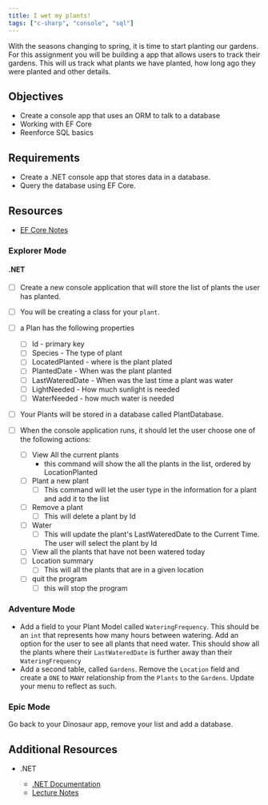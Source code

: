 ```yaml
---
title: I wet my plants!
tags: ["c-sharp", "console", "sql"]
---
```


With the seasons changing to spring, it is time to start planting our gardens.
For this assignment you will be building a app that allows users to track their
gardens. This will us track what plants we have planted, how long ago they were
planted and other details.

## Objectives

- Create a console app that uses an ORM to talk to a database
- Working with EF Core
- Reenforce SQL basics

## Requirements

- Create a .NET console app that stores data in a database.
- Query the database using EF Core.

## Resources

- [EF Core Notes](https://suncoast.io/handbook/curriculum/back-end/full-stack-i/lecture/dotnet/04-entity-framework/)

### Explorer Mode

#### .NET

- [ ] Create a new console application that will store the list of plants the
      user has planted.
- [ ] You will be creating a class for your `plant`.
- [ ] a Plan has the following properties

  - [ ] Id - primary key
  - [ ] Species - The type of plant
  - [ ] LocatedPlanted - where is the plant plated
  - [ ] PlantedDate - When was the plant planted
  - [ ] LastWateredDate - When was the last time a plant was water
  - [ ] LightNeeded - How much sunlight is needed
  - [ ] WaterNeeded - how much water is needed

- [ ] Your Plants will be stored in a database called PlantDatabase.
- [ ] When the console application runs, it should let the user choose one of
      the following actions:
  - [ ] View All the current plants
    - this command will show the all the plants in the list, ordered by
      LocationPlanted
  - [ ] Plant a new plant
    - [ ] This command will let the user type in the information for a plant and
          add it to the list
  - [ ] Remove a plant
    - [ ] This will delete a plant by Id
  - [ ] Water
    - [ ] This will update the plant's LastWateredDate to the Current Time. The
          user will select the plant by Id
  - [ ] View all the plants that have not been watered today
  - [ ] Location summary
    - [ ] This will all the plants that are in a given location
  - [ ] quit the program
    - [ ] this will stop the program

### Adventure Mode

- Add a field to your Plant Model called `WateringFrequency`. This should be an
  `int` that represents how many hours between watering. Add an option for the
  user to see all plants that need water. This should show all the plants where
  their `LastWateredDate` is further away than their `WateringFrequency`
- Add a second table, called `Gardens`. Remove the `Location` field and create a
  `ONE` to `MANY` relationship from the `Plants` to the `Gardens`. Update your
  menu to reflect as such.

### Epic Mode

Go back to your Dinosaur app, remove your list and add a database.

## Additional Resources

- .NET

  - [.NET Documentation](https://docs.microsoft.com/en-us/dotnet/)
  - [Lecture Notes](https://suncoast.io/handbook/curriculum/back-end/full-stack-i/lecture/dotnet)
